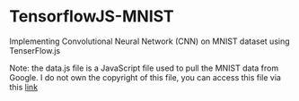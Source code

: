 # TensorflowJS-MNIST
Implementing Convolutional Neural Network (CNN) on MNIST dataset using TenserFlow.js


Note: the data.js file is a JavaScript file used to pull the MNIST data from Google. I do not own the copyright of this file, you can access this file via this
<a href="https://storage.googleapis.com/tfjs-tutorials/mnist_data.js">link</a>
